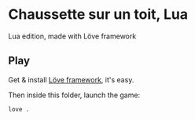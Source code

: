 Chaussette sur un toit, Lua
===========================

Lua edition, made with Löve framework

Play
----

Get & install [Löve framework](http://www.love2d.org/), it's easy.

Then inside this folder, launch the game:

```love .```
